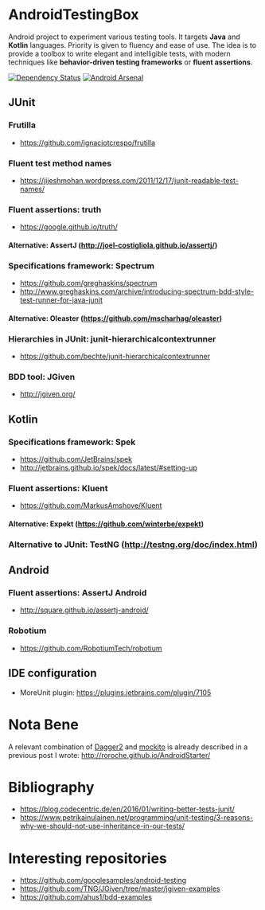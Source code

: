 # AndroidTestingBox

Android project to experiment various testing tools.
It targets **Java** and **Kotlin** languages.
Priority is given to fluency and ease of use.
The idea is to provide a toolbox to write elegant and intelligible tests, with modern techniques like **behavior-driven testing frameworks** or **fluent assertions**.

[![Dependency Status](https://www.versioneye.com/user/projects/58261d9e7a72950483fd3428/badge.svg?style=flat-square)](https://www.versioneye.com/user/projects/58261d9e7a72950483fd3428)
[![Android Arsenal](https://img.shields.io/badge/Android%20Arsenal-AndroidTestingBox-brightgreen.svg?style=flat)]()

## JUnit

### Frutilla

- https://github.com/ignaciotcrespo/frutilla

### Fluent test method names

- https://jijeshmohan.wordpress.com/2011/12/17/junit-readable-test-names/

### Fluent assertions: truth

- https://google.github.io/truth/

#### Alternative: AssertJ (http://joel-costigliola.github.io/assertj/)

### Specifications framework: Spectrum

- https://github.com/greghaskins/spectrum
- http://www.greghaskins.com/archive/introducing-spectrum-bdd-style-test-runner-for-java-junit

#### Alternative: Oleaster (https://github.com/mscharhag/oleaster)

### Hierarchies in JUnit: junit-hierarchicalcontextrunner

- https://github.com/bechte/junit-hierarchicalcontextrunner

### BDD tool: JGiven

- http://jgiven.org/

## Kotlin 

### Specifications framework: Spek

- https://github.com/JetBrains/spek
- http://jetbrains.github.io/spek/docs/latest/#setting-up

### Fluent assertions: Kluent

- https://github.com/MarkusAmshove/Kluent

#### Alternative: Expekt (https://github.com/winterbe/expekt)

### Alternative to JUnit: TestNG (http://testng.org/doc/index.html)

## Android

### Fluent assertions: AssertJ Android

- http://square.github.io/assertj-android/

### Robotium

- https://github.com/RobotiumTech/robotium

## IDE configuration

- MoreUnit plugin:  https://plugins.jetbrains.com/plugin/7105

# Nota Bene

A relevant combination of [Dagger2](https://google.github.io/dagger/) and [mockito](http://site.mockito.org/) is already described in a previous post I wrote: http://roroche.github.io/AndroidStarter/

# Bibliography

- https://blog.codecentric.de/en/2016/01/writing-better-tests-junit/
- https://www.petrikainulainen.net/programming/unit-testing/3-reasons-why-we-should-not-use-inheritance-in-our-tests/

# Interesting repositories

- https://github.com/googlesamples/android-testing
- https://github.com/TNG/JGiven/tree/master/jgiven-examples
- https://github.com/ahus1/bdd-examples
